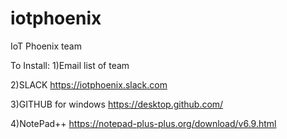 # iotphoenix
IoT Phoenix team

To Install:
1)Email list of team

2)SLACK
https://iotphoenix.slack.com

3)GITHUB for windows
https://desktop.github.com/

4)NotePad++
https://notepad-plus-plus.org/download/v6.9.html